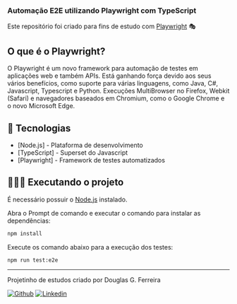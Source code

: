 ### Automação E2E utilizando Playwright com TypeScript

Este repositório foi criado para fins de estudo com [Playwright](https://playwright.dev/) 🎭

## O que é o Playwright?

O Playwright é um novo framework para automação de testes em aplicações web e também APIs. Está ganhando força devido aos seus vários benefícios, como suporte para várias linguagens, como Java, C#, Javascript, Typescript e Python. Execuções MultiBrowser no Firefox, Webkit (Safari) e navegadores baseados em Chromium, como o Google Chrome e o novo Microsoft Edge.

## 🚀 Tecnologias

- [Node.js] - Plataforma de desenvolvimento
- [TypeScript] - Superset do Javascript
- [Playwright] - Framework de testes automatizados

## 👨🏻‍💻 Executando o projeto

É necessário possuir o [Node.js](https://nodejs.org/) instalado.

Abra o Prompt de comando e executar o comando para instalar as dependências:

```bash
npm install
```

Execute os comando abaixo para a execução dos testes:

```bash
npm run test:e2e
```

---

Projetinho de estudos criado por Douglas G. Ferreira 

[![Github](https://img.shields.io/badge/-Github-595D60?style=flat-square&logo=Github&logoColor=white&link=https://github.com/nayaraquino/)](https://github.com/douglasz10/)
[![Linkedin](https://img.shields.io/badge/-LinkedIn-595D60?style=flat-square&logo=Linkedin&logoColor=white&link=https://www.linkedin.com/in/nayaraquino//)](https://www.linkedin.com/in/douglas-g-ferreira-95ab8422/)
